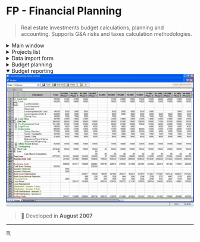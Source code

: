 # FP - Financial Planning #

> Real estate investments budget calculations, planning and accounting.
Supports G&A risks and taxes calculation methodologies.

<details>
  <summary>Main window</summary>
  <div align="center">
    <img max-width="720px" max-height="477px" src="assets/img/001-main-window.jpg" />
  </div>
</details>

<details>
  <summary>Projects list</summary>
  <div align="center">
    <img max-width="720px" max-height="477px" src="assets/img/002-projects.jpg" />
  </div>
</details>

<details>
  <summary>Data import form</summary>
  <div align="center">
    <img max-width="720px" max-height="477px" src="assets/img/003-import-accounting-data.jpg" />
  </div>
</details>

<details>
  <summary>Budget planning</summary>
  <div align="center">
    <img max-width="720px" max-height="477px" src="assets/img/004-budget-planning.jpg" />
  </div>
</details>

<details open>
  <summary>Budget reporting</summary>
  <div align="center">
    <img max-width="720px" max-height="477px" src="assets/img/005-budget-report.jpg" />
  </div>
</details>

> :calendar: Developed in **August 2007**

---

:scorpius:
